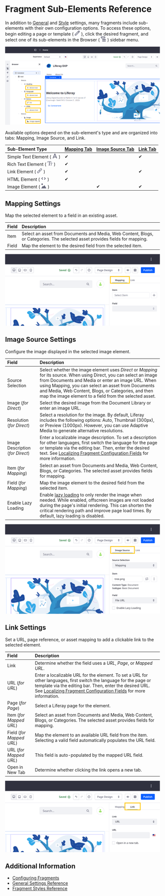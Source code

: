 # Fragment Sub-Elements Reference

In addition to [General](./general-settings-reference.md) and [Style](./styles-reference.md) settings, many fragments include sub-elements with their own configuration options. To access these options, begin editing a page or template ( ![Edit Icon](../../../../../images/icon-edit.png) ), click the desired fragment, and select one of its sub-elements in the Browser ( ![Browser Icon](../../../../../images/icon-hierarchy.png) ) sidebar menu.

![Many fragments include sub-elements with their own configuration options.](./fragment-sub-elements-reference/images/01.png)

Available options depend on the sub-element's type and are organized into tabs: Mapping, Image Source, and Link.

| Sub-Element Type | [Mapping Tab](#mapping-settings) | [Image Source Tab](#image-source-settings) | [Link Tab](#link-settings) |
| :--- | :--- | :--- | :--- |
| Simple Text Element ( ![Simple Text Icon](../../../../../images/icon-text2.png) ) | &#10004; | | &#10004; |
| Rich Text Element ( ![Rich Text Icon](../../../../../images/icon-text.png) ) | &#10004; | | |
| Link Element ( ![Link Icon](../../../../../images/icon-link.png) ) | &#10004; | | &#10004; |
| HTML Element ( ![HTML Icon](../../../../../images/icon-code.png) ) | &#10004; | | |
| Image Element ( ![Image Icon](../../../../../images/icon-picture.png) ) | | &#10004; | &#10004; |

## Mapping Settings

Map the selected element to a field in an existing asset.

| Field | Description |
| :--- | :--- |
| Item  | Select an asset from Documents and Media, Web Content, Blogs, or Categories. The selected asset provides fields for mapping. |
| Field | Map the element to the desired field from the selected item. |

![Access a sub-element's Mapping settings in the Browser panel of the editing sidebar menu.](./fragment-sub-elements-reference/images/02.png)

## Image Source Settings

Configure the image displayed in the selected image element.

| Field | Description |
| :--- | :--- |
| Source Selection | Select whether the image element uses *Direct* or *Mapping* for its source. When using Direct, you can select an image from Documents and Media or enter an image URL. When using Mapping, you can select an asset from Documents and Media, Web Content, Blogs, or Categories, and then map the image element to a field from the selected asset. |
| Image (*for Direct*) | Select the desired image from the Document Library or enter an image URL. |
| Resolution (*for Direct*) | Select a resolution for the image. By default, Liferay includes the following options: Auto, Thumbnail (300px), or Preview (1000px). However, you can use Adaptive Media to generate alternative resolutions. <!--TASK: Link to article when finished.--> |
| Image Description (*for Direct*) | Enter a localizable image description. To set a description for other languages, first switch the language for the page or template via the editing bar. Then, enter the desired text. See [Localizing Fragment Configuration Fields](./localizing-fragment-configuration-fields.md) for more information. |
| Item (*for Mapping*) | Select an asset from Documents and Media, Web Content, Blogs, or Categories. The selected asset provides fields for mapping. |
| Field (*for Mapping*) | Map the image element to the desired field from the selected item. |
| Enable Lazy Loading | Enable [lazy loading](https://developer.mozilla.org/en-US/docs/Web/Performance/Lazy_loading) to only render the image when needed. While enabled, offscreen images are not loaded during the page's initial rendering. This can shorten the critical rendering path and improve page load times. By default, lazy loading is disabled. |

![Access a sub-element's Image Source settings in the Browser panel of the editing sidebar menu.](./fragment-sub-elements-reference/images/03.png)

## Link Settings

Set a URL, page reference, or asset mapping to add a clickable link to the selected element.

| Field | Description |
| :--- | :--- |
| Link | Determine whether the field uses a *URL*, *Page*, or *Mapped URL*. |
| URL (*for URL*) | Enter a localizable URL for the element. To set a URL for other languages, first switch the language for the page or template via the editing bar. Then, enter the desired URL. See [Localizing Fragment Configuration Fields](./localizing-fragment-configuration-fields.md) for more information. |
| Page (*for Page*) | Select a Liferay page for the element. |
| Item (*for Mapped URL*) | Select an asset from Documents and Media, Web Content, Blogs, or Categories. The selected asset provides fields for mapping. |
| Field (*for Mapped URL*) | Map the element to an available URL field from the item. Selecting a valid field automatically populates the URL field. |
| URL (*for Mapped URL*) | This field is auto-populated by the mapped URL field. |
| Open in New Tab | Determine whether clicking the link opens a new tab. |

![Access a sub-element's Link settings in the Browser panel of the editing sidebar menu.](./fragment-sub-elements-reference/images/04.png)

## Additional Information

* [Configuring Fragments](../configuring-fragments.md)
* [General Settings Reference](./general-settings-reference.md)
* [Fragment Styles Reference](./styles-reference.md)
